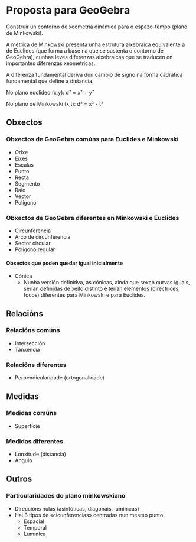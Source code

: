 # Proposta para GeoGebra

Construír un contorno de xeometría dinámica para o espazo-tempo (plano de Minkowski).<br>

A métrica de Minkowski presenta unha estrutura alxebraica equivalente á de Euclides 
(que forma a base na que se sustenta o contorno de GeoGebra), 
cunhas leves diferenzas alxebraicas que se traducen en importantes diferenzas xeométricas.<br>

A diferenza fundamental deriva dun cambio de signo na forma cadrática fundamental que define a distancia.<br>

No plano euclideo (x,y): d² = x² + y²

No plano de Minkowski (x,t): d² = x² - t²

## Obxectos

### Obxectos de GeoGebra comúns para Euclides e Minkowski
* Orixe
* Eixes
* Escalas
* Punto
* Recta
* Segmento
* Raio
* Vector
* Polígono

### Obxectos de GeoGebra diferentes en Minkowski e Euclides
* Circunferencia
* Arco de circunferencia
* Sector circular
* Polígono regular

#### Obxectos que poden quedar igual inicialmente
* Cónica
  * Nunha versión definitiva, as cónicas, ainda que sexan curvas iguais, serían definidas de xeito distinto e terían elementos (directrices, focos) diferentes para Minkowski e para Euclides.

## Relacións

### Relacións comúns
* Intersección
* Tanxencia

### Relacións diferentes
* Perpendicularidade (ortogonalidade)

## Medidas

### Medidas comúns
* Superficie

### Medidas diferentes
* Lonxitude (distancia)
* Ángulo

## Outros

### Particularidades do plano minkowskiano
* Direccións nulas (asintóticas, diagonais, lumínicas)
* Hai 3  tipos de «cicunferencias» centradas nun mesmo punto:
    - Espacial
    - Temporal
    - Lumínica
